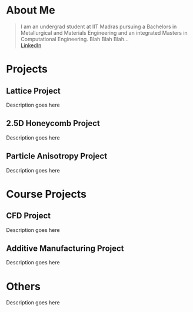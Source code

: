 # About Me
> I am an undergrad student at IIT Madras pursuing a Bachelors in Metallurgical and Materials Engineering and an integrated Masters in Computational Engineering. Blah Blah Blah...<br>
[LinkedIn](https://www.linkedin.com/in/jaswanth-vg-7a1413234/)

# Projects
## Lattice Project
Description goes here

## 2.5D Honeycomb Project
Description goes here

## Particle Anisotropy Project
Description goes here



# Course Projects
## CFD Project
Description goes here

## Additive Manufacturing Project
Description goes here

# Others
Description goes here
